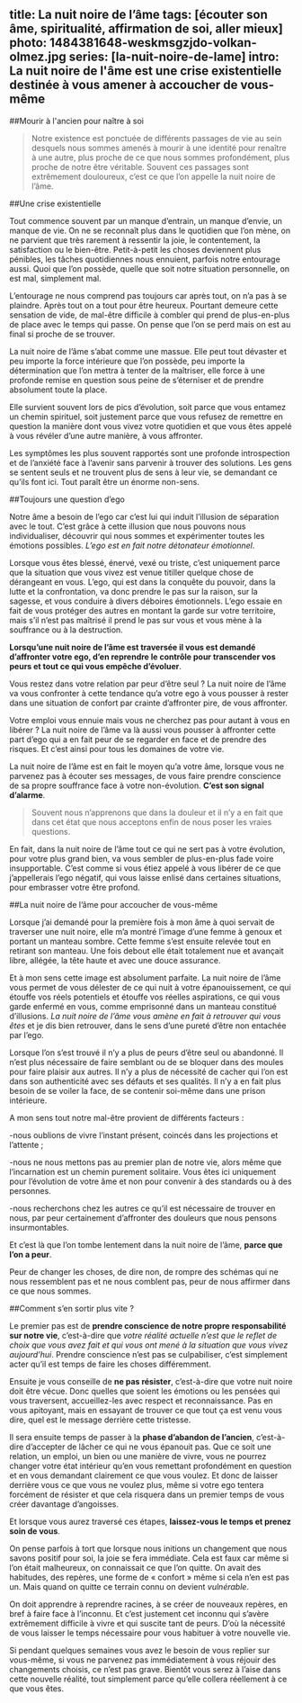 title: La nuit noire de l’âme 
tags: [écouter son âme, spiritualité, affirmation de soi, aller mieux]
photo: 1484381648-weskmsgzjdo-volkan-olmez.jpg
series: [la-nuit-noire-de-lame]
intro: La nuit noire de l'âme est une crise existentielle destinée à vous amener à accoucher de vous-même
---
##Mourir à l'ancien pour naître à soi

>Notre existence est ponctuée de différents passages de vie au sein desquels nous sommes amenés à mourir à une identité pour renaître à une autre, plus proche de ce que nous sommes profondément, plus proche de notre être véritable. Souvent ces passages sont extrêmement douloureux, c’est ce que l’on appelle la nuit noire de l’âme.

##Une crise existentielle

Tout commence souvent par un manque d’entrain, un manque d’envie, un manque de vie. On ne se reconnaît plus dans le quotidien que l’on mène, on ne parvient que très rarement à ressentir la joie, le contentement, la satisfaction ou le bien-être. Petit-à-petit les choses deviennent plus pénibles, les tâches quotidiennes nous ennuient, parfois notre entourage aussi. Quoi que l’on possède, quelle que soit notre situation personnelle, on est mal, simplement mal.

L’entourage ne nous comprend pas toujours car après tout, on n’a pas à se plaindre. Après tout on a tout pour être heureux. Pourtant demeure cette sensation de vide, de mal-être difficile à combler qui prend de plus-en-plus de place avec le temps qui passe. On pense que l’on se perd mais on est au final si proche de se trouver.

La nuit noire de l’âme s’abat comme une massue. Elle peut tout dévaster et peu importe la force intérieure que l’on possède, peu importe la détermination que l’on mettra à tenter de la maîtriser, elle force à une profonde remise en question sous peine de s’éterniser et de prendre absolument toute la place.

Elle survient souvent lors de pics d’évolution, soit parce que vous entamez un chemin spirituel, soit  justement parce que vous refusez de remettre en question la manière dont vous vivez votre quotidien et que vous êtes appelé à vous révéler d’une autre manière, à vous affronter.

Les symptômes les plus souvent rapportés sont une profonde introspection et de l’anxiété face à l’avenir sans parvenir à trouver des solutions. Les gens se sentent seuls et ne trouvent plus de sens à leur vie, se demandant ce qu’ils font ici. Tout paraît être un énorme non-sens.

##Toujours une question d’ego

Notre âme a besoin de l’ego car c’est lui qui induit l’illusion de séparation avec le tout. C’est grâce à cette illusion que nous pouvons nous individualiser, découvrir qui nous sommes et expérimenter toutes les émotions possibles. *L’ego est en fait notre détonateur émotionnel*.

Lorsque vous êtes blessé, énervé, vexé ou triste, c’est uniquement parce que la situation que vous vivez est venue titiller quelque chose de dérangeant en vous. L’ego, qui est dans la conquête du pouvoir, dans la lutte et la confrontation, va donc prendre le pas sur la raison, sur la sagesse, et vous conduire à divers déboires émotionnels. L’ego essaie en fait de vous protéger des autres en montant la garde sur votre territoire, mais s’il n’est pas maîtrisé il prend le pas sur vous et vous mène à la souffrance ou à la destruction.

**Lorsqu’une nuit noire de l’âme est traversée il vous est demandé d’affronter votre ego, d’en reprendre le contrôle pour transcender vos peurs et tout ce qui vous empêche d’évoluer**.

Vous restez dans votre relation par peur d’être seul ? La nuit noire de l’âme va vous confronter à cette tendance qu’a votre ego à vous pousser à rester dans une situation de confort par crainte d’affronter pire, de vous affronter.

Votre emploi vous ennuie mais vous ne cherchez pas pour autant à vous en libérer ? La nuit noire de l’âme va là aussi vous pousser à affronter cette part d’ego qui a en fait peur de se regarder en face et de prendre des risques. Et c’est ainsi pour tous les domaines de votre vie.

La nuit noire de l’âme est en fait le moyen qu’a votre âme, lorsque vous ne parvenez pas à écouter ses messages, de vous faire prendre conscience de sa propre souffrance face à votre non-évolution. **C’est son signal d’alarme**.

>Souvent nous n’apprenons que dans la douleur et il n’y a en fait que dans cet état que nous acceptons enfin de nous poser les vraies questions.

En fait, dans la nuit noire de l’âme tout ce qui ne sert pas à votre évolution, pour votre plus grand bien, va vous sembler de plus-en-plus fade voire insupportable. C’est comme si vous étiez appelé à vous libérer de ce que j’appellerais l’ego négatif, qui vous laisse enlisé dans certaines situations, pour embrasser votre être profond.

##La nuit noire de l’âme pour accoucher de vous-même

Lorsque j’ai demandé pour la première fois à mon âme à quoi servait de traverser une nuit noire, elle m’a montré l’image d’une femme à genoux et portant un manteau sombre. Cette femme s’est ensuite relevée tout en retirant son manteau. Une fois debout elle était totalement nue et avançait libre, allégée, la tête haute et avec une douce assurance.

Et à mon sens cette image est absolument parfaite. La nuit noire de l’âme vous permet de vous délester de ce qui nuit à votre épanouissement, ce qui étouffe vos réels potentiels et étouffe vos réelles aspirations, ce qui vous garde enfermé en vous, comme emprisonné dans un manteau constitué d’illusions. *La nuit noire de l’âme vous amène en fait à retrouver qui vous êtes* et je dis bien retrouver, dans le sens d’une pureté d’être non entachée par l’ego.

Lorsque l’on s’est trouvé il n’y a plus de peurs d’être seul ou abandonné. Il n’est plus nécessaire de faire semblant ou de se bloquer dans des moules pour faire plaisir aux autres. Il n’y a plus de nécessité de cacher qui l’on est dans son authenticité avec ses défauts et ses qualités. Il n’y a en fait plus besoin de se voiler la face, de se contenir soi-même dans une prison intérieure.

A mon sens tout notre mal-être provient de différents facteurs :

-nous oublions de vivre l’instant présent, coincés dans les projections et l’attente ; 

-nous ne nous mettons pas au premier plan de notre vie, alors même que l’incarnation est un chemin purement solitaire. Vous êtes ici uniquement pour l’évolution de votre âme et non pour convenir à des standards ou à des personnes. 

-nous recherchons chez les autres ce qu’il est nécessaire de trouver en nous, par peur certainement d’affronter des douleurs que nous pensons insurmontables. 

Et c’est là que l’on tombe lentement dans la nuit noire de l’âme, **parce que l’on a peur**.

Peur de changer les choses, de dire non, de rompre des schémas qui ne nous ressemblent pas et ne nous comblent pas, peur de nous affirmer dans ce que nous sommes.

##Comment s’en sortir plus vite ?

Le premier pas est de **prendre conscience de notre propre responsabilité sur notre vie**, c’est-à-dire que *votre réalité actuelle n’est que le reflet de choix que vous avez fait et qui vous ont mené à la situation que vous vivez aujourd’hui*. Prendre conscience n’est pas se culpabiliser, c’est simplement acter qu’il est temps de faire les choses différemment.

Ensuite je vous conseille de **ne pas résister**, c’est-à-dire que votre nuit noire doit être vécue. Donc quelles que soient les émotions ou les pensées qui vous traversent, accueillez-les avec respect et reconnaissance. Pas en vous apitoyant, mais en essayant de trouver ce que tout ça est venu vous dire, quel est le message derrière cette tristesse.

Il sera ensuite temps de passer à la **phase d’abandon de l’ancien**, c’est-à-dire d’accepter de lâcher ce qui ne vous épanouit pas. Que ce soit une relation, un emploi, un bien ou une manière de vivre, vous ne pourrez changer votre état intérieur qu’en vous remettant profondément en question et en vous demandant clairement ce que vous voulez. Et donc de laisser derrière vous ce que vous ne voulez plus, même si votre ego tentera forcément de résister et que cela risquera dans un premier temps de vous créer davantage d’angoisses.

Et lorsque vous aurez traversé ces étapes, **laissez-vous le temps et prenez soin de vous**. 

On pense parfois à tort que lorsque nous initions un changement que nous savons positif pour soi, la joie se fera immédiate. Cela est faux car même si l’on était malheureux, on connaissait ce que l’on quitte. On avait des habitudes, des repères, une forme de « confort » même si cela n’en est pas un. Mais quand on quitte ce terrain connu on devient *vulnérable*. 

On doit apprendre à reprendre racines, à se créer de nouveaux repères, en bref à faire face à l’inconnu. Et c’est justement cet inconnu qui s’avère extrêmement difficile à vivre et qui suscite tant de peurs. D’où la nécessité de vous laisser le temps nécessaire pour vous habituer à votre nouvelle vie. 

Si pendant quelques semaines vous avez le besoin de vous replier sur vous-même, si vous ne parvenez pas immédiatement à vous réjouir des changements choisis, ce n’est pas grave. Bientôt vous serez à l’aise dans cette nouvelle réalité, tout simplement parce qu’elle collera réellement à ce que vous êtes.
